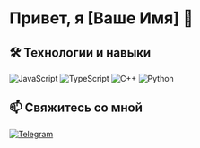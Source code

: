 # Привет, я [Ваше Имя] 👋

## 🛠️ Технологии и навыки

![JavaScript](https://img.shields.io/badge/-JavaScript-333333?style=flat&logo=javascript)
![TypeScript](https://img.shields.io/badge/-TypeScript-007ACC?style=flat&logo=typescript)
![C++](https://img.shields.io/badge/-C++-00599C?style=flat&logo=c%2B%2B)
![Python](https://img.shields.io/badge/-Python-FFD43B?style=flat&logo=python&logoColor=3776AB)

## 📫 Свяжитесь со мной

[![Telegram](https://img.shields.io/badge/-Telegram-2CA5E0?style=flat&logo=telegram)](https://t.me/desmoircrime)

